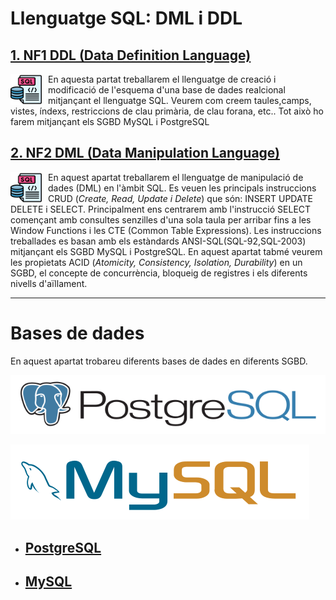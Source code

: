 # Llenguatge SQL: DML i DDL

## [1. NF1 DDL (Data Definition Language)](<NF1 - DDL/README.md>)

<img src="./assets/sql.png"
     alt="SQL"
     style="float: left; margin-right: 10px; width:50px" />

En aquesta partat treballarem el llenguatge de creació i modificació de l'esquema d'una base de dades realcional mitjançant el llenguatge SQL. Veurem com creem taules,camps, vistes, índexs, restriccions de clau primària, de clau forana, etc..
Tot això ho farem mitjançant els SGBD MySQL i PostgreSQL

## [2. NF2 DML (Data Manipulation Language)](<NF2 - Disseny conceptual - model ER/README.md>)

<img src="./assets/sql.png"
     alt="SQL"
     style="float: left; margin-right: 10px; width:50px" />

En aquest apartat treballarem el llenguatge de manipulació de dades (DML) en l'àmbit SQL. Es veuen les principals instruccions CRUD (*Create, Read, Update i Delete*) que són: INSERT UPDATE DELETE i SELECT.
Principalment ens centrarem amb l'instrucció SELECT començant amb consultes senzilles d'una sola taula per arribar fins a les Window Functions i les CTE (Common Table Expressions).
Les instruccions treballades es basan amb els estàndards ANSI-SQL(SQL-92,SQL-2003) mitjançant els SGBD MySQL i PostgreSQL.
En aquest apartat tabmé veurem les propietats ACID (*Atomicity, Consistency, Isolation, Durability*) en un SGBD, el concepte de concurrència, bloqueig de registres i els diferents nivells d'aïllament.

---
# Bases de dades

En aquest apartat trobareu diferents bases de dades en diferents SGBD.

![PostreSQL Logo](../assets/postgresql-horizontal.svg) 

![MySQL Logo](../assets/mysql-horizontal.svg) 

* ## [PostgreSQL](DATABASES/POSTGRESQL/README.md)
* ## [MySQL](DATABASES/MYSQL/README.md)
